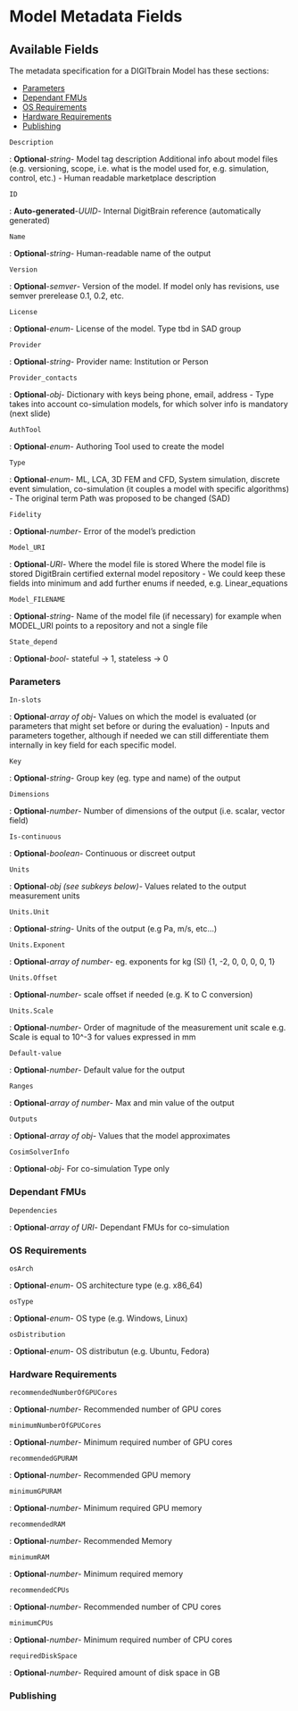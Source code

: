 <style>
  .md-content__button {
    display: none;
  }
</style>
# Model Metadata Fields

## Available Fields 

The metadata specification for a DIGITbrain Model
has these sections:

- [Parameters](#parameters)
- [Dependant FMUs](#dependant-fmus)
- [OS Requirements](#os-requirements)
- [Hardware Requirements ](#hardware-requirements-)
- [Publishing](#publishing)

`Description`

:   **Optional**-*string*- Model tag description Additional info about model files (e.g. versioning, scope, i.e. what is the model used for, e.g. simulation, control, etc.) - Human readable marketplace description

`ID`

:   **Auto-generated**-*UUID*- Internal DigitBrain reference (automatically generated)


`Name`

:   **Optional**-*string*- Human-readable name of the output

`Version`

:   **Optional**-*semver*- Version of the model. If model only has revisions, use semver prerelease 0.1, 0.2, etc.

`License`

:   **Optional**-*enum*- License of the model.  Type tbd in SAD group

`Provider`

:   **Optional**-*string*- Provider name: Institution or Person

`Provider_contacts`

:   **Optional**-*obj*- Dictionary with keys being phone, email, address - Type takes into account co-simulation models, for which solver info is mandatory (next slide)

`AuthTool`

:   **Optional**-*enum*- Authoring Tool used to create the model

`Type`

:   **Optional**-*enum*- ML, LCA, 3D FEM and CFD, System simulation, discrete event simulation, co-simulation (it couples a model with specific algorithms) - The original term Path was proposed to be changed (SAD)

`Fidelity`

:   **Optional**-*number*- Error of the model’s prediction

`Model_URI`

:   **Optional**-*URI*- Where the model file is stored  Where the model file is stored DigitBrain certified external model repository - We could keep these fields into minimum and add further enums if needed, e.g. Linear_equations

`Model_FILENAME`

:   **Optional**-*string*- Name of the model file (if necessary) for example when MODEL_URI points to a repository and not a single file

`State_depend`

:   **Optional**-*bool*- stateful -> 1, stateless -> 0


### Parameters


`In-slots`

:   **Optional**-*array of obj*- Values on which the model is evaluated (or parameters that might set before or during the evaluation) - Inputs and parameters together, although if needed we can still differentiate them internally in key field for each specific model.

`Key`

:   **Optional**-*string*- Group key (eg. type and name) of the output

`Dimensions`

:   **Optional**-*number*- Number of dimensions of the output (i.e. scalar, vector field)

`Is-continuous`

:   **Optional**-*boolean*- Continuous or discreet output

`Units`

:   **Optional**-*obj (see subkeys below)*- Values related to the output measurement units

`Units.Unit`

:   **Optional**-*string*- Units of the output (e.g Pa, m/s, etc…)

`Units.Exponent`

:   **Optional**-*array of number*- eg. exponents for kg (SI) {1, -2, 0, 0, 0, 0, 1}

`Units.Offset`

:   **Optional**-*number*- scale offset if needed (e.g. K to C conversion)

`Units.Scale`

:   **Optional**-*number*- Order of magnitude of the measurement unit scale e.g. Scale is equal to 10^-3 for values expressed in mm

`Default-value`

:   **Optional**-*number*- Default value for the output

`Ranges`

:   **Optional**-*array of number*- Max and min value of the output

`Outputs`

:   **Optional**-*array of obj*- Values that the model approximates

`CosimSolverInfo`

:   **Optional**-*obj*- For co-simulation Type only


### Dependant FMUs


`Dependencies`

:   **Optional**-*array of URI*- Dependant FMUs for co-simulation


### OS Requirements


`osArch`

:   **Optional**-*enum*- OS architecture type (e.g. x86_64)

`osType`

:   **Optional**-*enum*- OS type (e.g. Windows, Linux)

`osDistribution`

:   **Optional**-*enum*- OS distributun (e.g. Ubuntu, Fedora)


### Hardware Requirements 


`recommendedNumberOfGPUCores`

:   **Optional**-*number*- Recommended number of GPU cores

`minimumNumberOfGPUCores`

:   **Optional**-*number*- Minimum required number of GPU cores

`recommendedGPURAM`

:   **Optional**-*number*- Recommended GPU memory

`minimumGPURAM`

:   **Optional**-*number*- Minimum required GPU memory

`recommendedRAM`

:   **Optional**-*number*- Recommended Memory

`minimumRAM`

:   **Optional**-*number*- Minimum required memory

`recommendedCPUs`

:   **Optional**-*number*- Recommended number of CPU cores

`minimumCPUs`

:   **Optional**-*number*- Minimum required number of CPU cores

`requiredDiskSpace`

:   **Optional**-*number*- Required amount of disk space in GB


### Publishing


